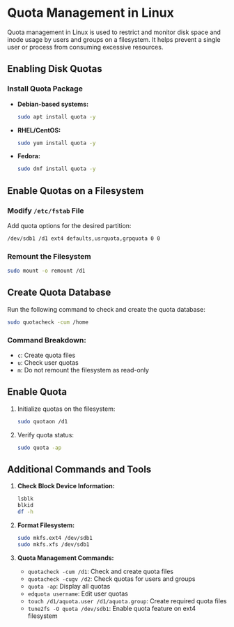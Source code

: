 
# Quota Management in Linux

Quota management in Linux is used to restrict and monitor disk space and inode usage by users and groups on a filesystem. It helps prevent a single user or process from consuming excessive resources.

## Enabling Disk Quotas

### Install Quota Package

- **Debian-based systems:**
  ```bash
  sudo apt install quota -y
  ```

- **RHEL/CentOS:**
  ```bash
  sudo yum install quota -y
  ```

- **Fedora:**
  ```bash
  sudo dnf install quota -y
  ```

## Enable Quotas on a Filesystem

### Modify `/etc/fstab` File
Add quota options for the desired partition:
```bash
/dev/sdb1 /d1 ext4 defaults,usrquota,grpquota 0 0
```

### Remount the Filesystem
```bash
sudo mount -o remount /d1
```

## Create Quota Database
Run the following command to check and create the quota database:
```bash
sudo quotacheck -cum /home
```

### Command Breakdown:
- `c`: Create quota files
- `u`: Check user quotas
- `m`: Do not remount the filesystem as read-only

## Enable Quota
1. Initialize quotas on the filesystem:
    ```bash
    sudo quotaon /d1
    ```
2. Verify quota status:
    ```bash
    sudo quota -ap
    ```

## Additional Commands and Tools

1. **Check Block Device Information:**
    ```bash
    lsblk
    blkid
    df -h
    ```

2. **Format Filesystem:**
    ```bash
    sudo mkfs.ext4 /dev/sdb1
    sudo mkfs.xfs /dev/sdb1
    ```

3. **Quota Management Commands:**
    - `quotacheck -cum /d1`: Check and create quota files
    - `quotacheck -cugv /d2`: Check quotas for users and groups
    - `quota -ap`: Display all quotas
    - `edquota username`: Edit user quotas
    - `touch /d1/aquota.user /d1/aquota.group`: Create required quota files
    - `tune2fs -O quota /dev/sdb1`: Enable quota feature on ext4 filesystem
